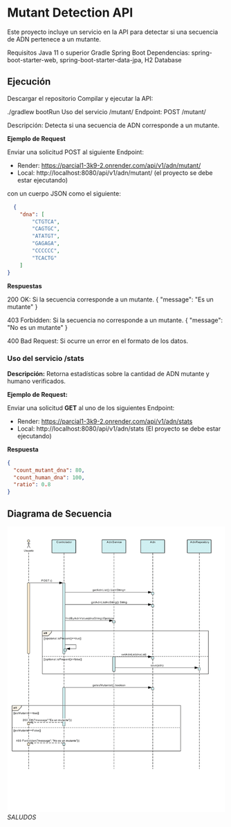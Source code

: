 # Mutant Detection API
Este proyecto incluye un servicio en la API para detectar si una secuencia de ADN pertenece a un mutante.

Requisitos
Java 11 o superior
Gradle
Spring Boot
Dependencias: spring-boot-starter-web, spring-boot-starter-data-jpa, H2 Database
## Ejecución
Descargar el repositorio
Compilar y ejecutar la API:


./gradlew bootRun
Uso del servicio /mutant/
Endpoint:
POST /mutant/

Descripción:
Detecta si una secuencia de ADN corresponde a un mutante.

**Ejemplo de Request**

Enviar una solicitud POST al siguiente Endpoint: 
- Render:  https://parcial1-3k9-2.onrender.com/api/v1/adn/mutant/
- Local:  http://localhost:8080/api/v1/adn/mutant/  (el proyecto se debe estar ejecutando)

con un cuerpo JSON como el siguiente:

```json
  {
    "dna": [
        "CTGTCA",
        "CAGTGC",
        "ATATGT",
        "GAGAGA",
        "CCCCCC",
        "TCACTG"
    ]
}
  ```
**Respuestas**

200 OK: Si la secuencia corresponde a un mutante.
{
  "message": "Es un mutante"
}


403 Forbidden: Si la secuencia no corresponde a un mutante.
{
  "message": "No es un mutante"
}


400 Bad Request: Si ocurre un error en el formato de los datos.

### Uso del servicio /stats
**Descripción:** 
Retorna estadísticas sobre la cantidad de ADN mutante y humano verificados.

**Ejemplo de Request:**

Enviar una solicitud **GET** al uno de los siguientes Endpoint: 
- Render: https://parcial1-3k9-2.onrender.com/api/v1/adn/stats
- Local: http://localhost:8080/api/v1/adn/stats (El proyecto se debe estar ejecutando)

**Respuesta**
```json
{
  "count_mutant_dna": 80,
  "count_human_dna": 100,
  "ratio": 0.8
}
```

## Diagrama de Secuencia
![Diagrama de Secuencia POST](docs/diagrama_de_secuancia.png)
*SALUDOS*